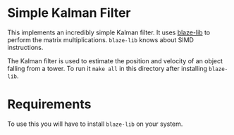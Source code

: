 Simple Kalman Filter
====================

This implements an incredibly simple Kalman filter. It uses [blaze-lib](blaze)
to perform the matrix multiplications. `blaze-lib` knows about SIMD
instructions.

[blaze]: https://code.google.com/p/blaze-lib/

The Kalman filter is used to estimate the position and velocity of an
object falling from a tower. To run it `make all` in this directory after
installing `blaze-lib`.


Requirements
============

To use this you will have to install `blaze-lib` on your system.